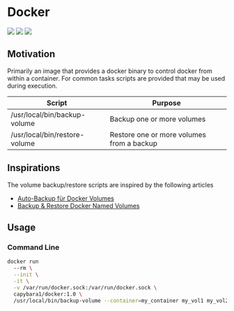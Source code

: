 # Docker

[![](https://images.microbadger.com/badges/version/capybara1/docker.svg)](https://microbadger.com/images/capybara1/docker "Get your own version badge on microbadger.com")
[![](https://images.microbadger.com/badges/license/capybara1/docker.svg)](https://microbadger.com/images/capybara1/docker "Get your own license badge on microbadger.com")
[![](https://images.microbadger.com/badges/image/capybara1/docker.svg)](https://microbadger.com/images/capybara1/docker "Get your own image badge on microbadger.com")

## Motivation

Primarily an image that provides a docker binary to control docker from within a container.
For common tasks scripts are provided that may be used during execution.

|Script                       |Purpose                                  |
|-----------------------------|-----------------------------------------|
|/usr/local/bin/backup-volume |Backup one or more volumes               |
|/usr/local/bin/restore-volume|Restore one or more volumes from a backup|

## Inspirations

The volume backup/restore scripts are inspired by the following articles

- [Auto-Backup für Docker Volumes](http://scorban.de/2018/02/06/auto-backup-fuer-docker-volumes/)
- [Backup & Restore Docker Named Volumes](https://loomchild.net/2017/03/26/backup-restore-docker-named-volumes/)

## Usage

### Command Line

```sh
docker run 
  --rm \
  --init \
  -it \
  -v /var/run/docker.sock:/var/run/docker.sock \
  capybara1/docker:1.0 \
  /usr/local/bin/backup-volume --container=my_container my_vol1 my_vol2
```
